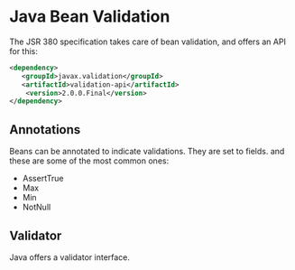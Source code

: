 # Java Bean Validation

The JSR 380 specification takes care of bean validation, and offers an API for this:

```xml
<dependency>
   <groupId>javax.validation</groupId>
   <artifactId>validation-api</artifactId>
    <version>2.0.0.Final</version>
</dependency>
```

## Annotations

Beans can be annotated to indicate validations. They are set to fields. and these are some of the most common ones:

* AssertTrue
* Max
* Min
* NotNull

## Validator

Java offers a validator interface.



